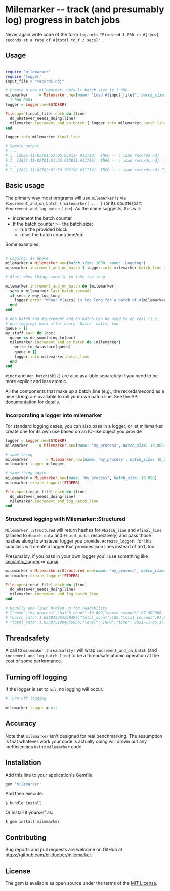# Milemarker -- track (and presumably log) progress in batch jobs

Never again write code of the
form `log.info "Finished 1_000 in #{secs} seconds at a rate of #{total.to_f / secs}"`
.

## Usage

```ruby

require 'milemarker'
require 'logger'
input_file = "records.ndj"

# Create a new milemarker. Default batch_size is 1_000
milemarker     = Milemarker.new(name: "Load #{input_file}", batch_size: 
  1_000_000)
logger = Logger.new(STDERR)

File.open(input_file).each do |line|
  do_whatever_needs_doing(line)
  milemarker.increment_and_on_batch { logger.info milemarker.batch_line }
end

logger.info milemarker.final_line

# Sample output
# ...
# I, [2021-11-02T01:51:06.959137 #11710]  INFO -- : load records.ndj   8_000_000. This batch 2_000_000 in 26.2s (76_469 r/s). Overall 72_705 r/s.
# I, [2021-11-02T01:51:36.992831 #11710]  INFO -- : load records.ndj  10_000_000. This batch 2_000_000 in 30.0s (66_591 r/s). Overall 71_394 r/s.
# ...
# I, [2021-11-02T02:01:56.702196 #11710]  INFO -- : load records.ndj FINISHED. 27_138_118 total records in 00h 12m 39s. Overall 35_718 r/s.

```

## Basic usage

The primary way most programs will use `milemarker` is via
`#increment_and_on_batch {|milemarker| ... }` (or its counterpart 
`#increment_and_log_batch_line`). As the name suggests, this will:

* increment the batch counter
* If the batch counter >= the batch size:
  * run the provided block
  * reset the batch count/time/etc.

Some examples:

```ruby

# Logging, as above
milemarker = Milemarker.new(batch_size: 1000, name: 'Logging')
milemarker.increment_and_on_batch { logger.info milemarker.batch_line }

# Alert when things seem to to take too long

milemarker.increment_and_on_batch do |milemarker|
  secs = milemarker.last_batch_seconds
  if secs > way_too_long
    logger.error "Whoa: #{secs} is too long for a batch of #{milemarker.batch_size}"
  end
end

# #on_batch and #increment_and_on_batch can be used to do real (i.e., 
# non-logging) work after every `batch` calls, too
queue = []
my_stuff.each do |doc|
  queue << do_something_to(doc)
  milemarker.increment_and_on_batch do |milemarker|
    write_to_datastore(queue)
    queue = []
    logger.info milemarker.batch_line
  end
end
```

`#incr` and `#on_batch(&blk)` are also available separately if you need to be
more explicit and less atomic.

All the components that make up a batch_line (e.g., the records/second as 
a nice string) are available to roll your own batch line. See the API 
documentation for details. 

### Incorporating a logger into milemarker

For standard logging cases, you can also pass in a logger, or let milemarker
create one for its own use based on an IO-like object you provide

```ruby
logger = Logger.new(STDERR)
milemarker     = Milemarker.new(name: 'my_process', batch_size: 10_000, logger: logger)

# same thing
milemarker        = Milemarker.new(name: 'my_process', batch_size: 10_000)
milemarker.logger = logger

# same thing again
milemarker = Milemarker.new(name: 'my_process', batch_size: 10_000)
milemarker.create_logger!(STDERR)

File.open(input_file).each do |line|
  do_whatever_needs_doing(line)
  milemarker.increment_and_log_batch_line
end

```

### Structured logging with Milemarker::Structured

`Milemarker::Structured` will return hashes for `#batch_line` and `#final_line`
(aliased to `#batch_data` and `#final_data`, respectively) and pass those
hashes along to whatever logger you provide. `#create_logger!` for this
subclass will create a logger that provides json lines instead of text, too.

Presumably, if you pass in your own logger you'll use something like
[semantic_logger](https://github.com/reidmorrison/semantic_logger)
or [ougai](https://github.com/tilfin/ougai).

```ruby
milemarker = Milemarker::Structured.new(name: 'my_process', batch_size: 10_000)
milemarker.create_logger!(STDERR)

File.open(input_file).each do |line|
  do_whatever_needs_doing(line)
  milemarker.increment_and_log_batch_line
end

# Usually one line; broken up for readability
# {"name":"my_process","batch_count":10_000,"batch_seconds":97.502088,
# "batch_rate":1.035875252230496,"total_count":100,"total_seconds":97.502094,
# "total_rate":1.0358751884856956,"level":"INFO","time":"2021-11-06 17:32:21 -0400"}

```

## Threadsafety

A call to `milemaker.threadsafify!` will wrap `increment_and_on_batch` (and
`increment_and_log_batch_line`) to be a threadsafe atomic operation at the 
cost of some 
performance. 

## Turning off logging

If the logger is set to `nil`, no logging will occur.

```ruby
# Turn off logging

milemarker.logger = nil
```

## Accuracy

Note that `milemarker` isn't designed for real benchmarking. The assumption is
that whatever work your code is actually doing will drown out any
inefficiencies in the `milemarker` code.

## Installation

Add this line to your application's Gemfile:

```ruby
gem 'milemarker'
```

And then execute:

    $ bundle install

Or install it yourself as:

    $ gem install milemarker


## Contributing

Bug reports and pull requests are welcome on GitHub
at https://github.com/billdueber/milemarker.

## License

The gem is available as open source under the terms of
the [MIT License](https://opensource.org/licenses/MIT).
